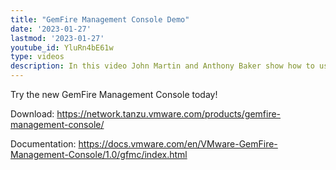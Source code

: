 ```yaml
---
title: "GemFire Management Console Demo"
date: '2023-01-27'
lastmod: '2023-01-27'
youtube_id: YluRn4bE61w
type: videos
description: In this video John Martin and Anthony Baker show how to use the new GemFire Management Console.
---
```


Try the new GemFire Management Console today!

Download: https://network.tanzu.vmware.com/products/gemfire-management-console/

Documentation: https://docs.vmware.com/en/VMware-GemFire-Management-Console/1.0/gfmc/index.html
